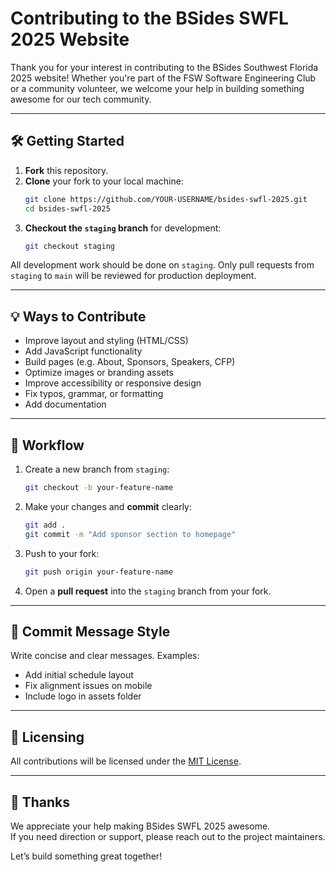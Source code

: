 # Contributing to the BSides SWFL 2025 Website

Thank you for your interest in contributing to the BSides Southwest Florida 2025 website! Whether you're part of the FSW Software Engineering Club or a community volunteer, we welcome your help in building something awesome for our tech community.

---

## 🛠️ Getting Started

1. **Fork** this repository.
2. **Clone** your fork to your local machine:
    ```bash
    git clone https://github.com/YOUR-USERNAME/bsides-swfl-2025.git
    cd bsides-swfl-2025
    ```
3. **Checkout the `staging` branch** for development:
    ```bash
    git checkout staging
    ```

All development work should be done on `staging`. Only pull requests from `staging` to `main` will be reviewed for production deployment.

---

## 💡 Ways to Contribute

- Improve layout and styling (HTML/CSS)
- Add JavaScript functionality
- Build pages (e.g. About, Sponsors, Speakers, CFP)
- Optimize images or branding assets
- Improve accessibility or responsive design
- Fix typos, grammar, or formatting
- Add documentation

---

## 🔀 Workflow

1. Create a new branch from `staging`:
    ```bash
    git checkout -b your-feature-name
    ```

2. Make your changes and **commit** clearly:
    ```bash
    git add .
    git commit -m "Add sponsor section to homepage"
    ```

3. Push to your fork:
    ```bash
    git push origin your-feature-name
    ```

4. Open a **pull request** into the `staging` branch from your fork.

---

## 📝 Commit Message Style

Write concise and clear messages. Examples:
- Add initial schedule layout 
- Fix alignment issues on mobile 
- Include logo in assets folder

---

## 📄 Licensing

All contributions will be licensed under the [MIT License](LICENSE).

---

## 🙌 Thanks

We appreciate your help making BSides SWFL 2025 awesome.  
If you need direction or support, please reach out to the project maintainers.

Let’s build something great together!
